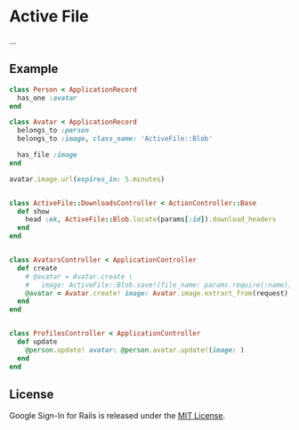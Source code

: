# Active File

...

## Example

```ruby
class Person < ApplicationRecord
  has_one :avatar
end

class Avatar < ApplicationRecord
  belongs_to :person
  belongs_to :image, class_name: 'ActiveFile::Blob'

  has_file :image
end

avatar.image.url(expires_in: 5.minutes)


class ActiveFile::DownloadsController < ActionController::Base
  def show
    head :ok, ActiveFile::Blob.locate(params[:id]).download_headers
  end
end


class AvatarsController < ApplicationController
  def create
    # @avatar = Avatar.create \
    #   image: ActiveFile::Blob.save!(file_name: params.require(:name), content_type: request.content_type, data: request.body)
    @avatar = Avatar.create! image: Avatar.image.extract_from(request)
  end
end


class ProfilesController < ApplicationController
  def update
    @person.update! avatar: @person.avatar.update!(image: )
  end
end
```

## License

Google Sign-In for Rails is released under the [MIT License](https://opensource.org/licenses/MIT).
